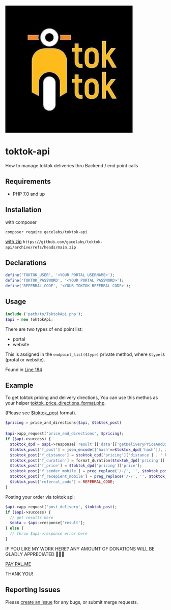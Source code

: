 ![Image of Toktok](https://github.com/gacelabs/toktok-api/blob/main/TT_400x400.jpg)
# toktok-api
How to manage toktok deliveries thru Backend / end point calls

## Requirements 

* PHP 7.0 and up

## Installation 
with composer 
```cli
composer require gacelabs/toktok-api
```
[with zip](https://github.com/gacelabs/toktok-api/archive/refs/heads/main.zip) `https://github.com/gacelabs/toktok-api/archive/refs/heads/main.zip`

## Declarations
```php
define('TOKTOK_USER', '<YOUR PORTAL USERNAME>');
define('TOKTOK_PASSWORD', '<YOUR PORTAL PASSWORD>');
define('REFERRAL_CODE', '<YOUR TOKTOK REFERRAL CODE>');
```

## Usage
```php
include ('path/to/ToktokApi.php');
$api = new ToktokApi;
```
There are two types of end point list:
* portal 
* website

This is assigned in the `endpoint_list($type)` private method, where `$type` is (protal or website).

Found in [Line 184](https://github.com/gacelabs/toktok-api/blob/main/src/ToktokApi.php#L184)

## Example
To get toktok pricing and delivery directions, 
You can use this methos as your helper [toktok_price_directions_format.php](https://github.com/gacelabs/toktok-api/blob/main/helper/toktok_price_directions_format.php).

(Please see [$toktok_post](https://github.com/gacelabs/toktok-api/blob/main/helper/toktok_post_format.php) format).
```php
$pricing = price_and_directions($api, $toktok_post)

$api->app_request('price_and_directions', $pricing);
if ($api->success) {
  $toktok_dpd = $api->response['result']['data']['getDeliveryPriceAndDirections'];
  $toktok_post['f_post'] = json_encode(['hash'=>$toktok_dpd['hash']], JSON_NUMERIC_CHECK);
  $toktok_post['f_distance'] = $toktok_dpd['pricing']['distance'] . ' km';
  $toktok_post['f_duration'] = format_duration($toktok_dpd['pricing']['duration']);
  $toktok_post['f_price'] = $toktok_dpd['pricing']['price'];
  $toktok_post['f_sender_mobile'] = preg_replace('/-/', '', $toktok_post['f_sender_mobile']);
  $toktok_post['f_recepient_mobile'] = preg_replace('/-/', '', $toktok_post['f_recepient_mobile']);
  $toktok_post['referral_code'] = REFERRAL_CODE;
}
```
Posting your order via toktok api:
```php
$api->app_request('post_delivery', $toktok_post);
if ($api->success) {
  // get results here
  $data = $api->response['result'];
} else {
  // throw $api->response error here
}
```
IF YOU LIKE MY WORK HERE? ANY AMOUNT OF DONATIONS WILL BE GLADLY APPRECIATED 🙌🙏🤝

[PAY PAL.ME](https://www.paypal.com/donate?hosted_button_id=HC7H6MBGR9SQW)

THANK YOU!

## Reporting Issues
Please [create an issue](https://github.com/gacelabs/toktok-api/issues) for any bugs, or submit merge requests. 

